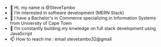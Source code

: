 - 👋 Hi, my name is @SteveTambo
- 👀 I’m interested in software development (MERN Stack)
- 🌱 I have a Bachelor's in Commerce specializing in Information Systems from University of Cape Town
- 💞️ I’m constantly building my knwledge on full stack development using JavaScript
- 📫 How to reach me : email stevetambo32@gmail


